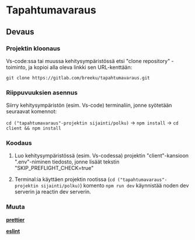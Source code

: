 # Tapahtumavaraus

## Devaus

### Projektin kloonaus

Vs-code:ssa tai muussa kehitysympäristössä etsi "clone repository" -toiminto, ja kopioi alla oleva linkki sen URL-kenttään:

`git clone https://gitlab.com/breeku/tapahtumavaraus.git`

### Riippuvuuksien asennus

Siirry kehitysympäristön (esim. Vs-code) terminaliin, jonne syötetään seuraavat komennot:

`cd ("tapahtumavaraus"-projektin sijainti/polku)` -> `npm install` -> `cd client && npm install`

### Koodaus

1. Luo kehitysympäristössä (esim. Vs-codessa) projektin "client"-kansioon ".env"-niminen tiedosto, jonne lisäät tekstin "SKIP_PREFLIGHT_CHECK=true"

2. Terminal:ia käyttäen projektin rootissa (`cd ("tapahtumavaraus"-projektin sijainti/polku)`) komento `npm run dev` käynnistää noden dev serverin ja reactin dev serverin.

### Muuta

**[prettier](https://prettier.io/)**

**[eslint](https://www.jetbrains.com/help/webstorm/eslint.html)**
